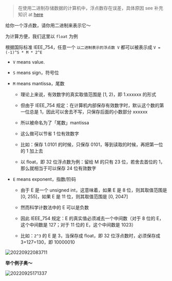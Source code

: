 
> 在使用二进制存储数据的计算机中，浮点数存在误差，具体原因 see 补充知识 at [here](https://liupj.top/2021/08/31/01)

给你一个浮点数，请你用二进制来表示它～

为计算方便，我们这里以 `float` 为例

根据国际标准 IEEE_754，任意一个 `以二进制表示的浮点数 V` 都可以被表示成 `V = (-1)^S * M * 2^E`

  - `V` means value.

  - `S` means sign，符号位

  - `M` means mantissa，尾数

    - 理论上来说，有效数字的真实取值范围是 [1, 2)，即 1.xxxxxx 的形式

    - 但由于 IEEE_754 规定：在计算机内部保存有效数字时，默认这个数的第一位总是 1，因此可以舍去不写，只保存后面的小数部分 xxxxxx

    - 所以被命名为了「尾数」mantissa

    - 这么做可以节省 1 位有效数字

    - 比如：保存 1.0101 的时候，只保存 0101，等到读取的时候，再把第一位的 1 加上去

    - 以 float，即 32 位浮点数为例：留给 M 的只有 23 位，若舍去首位的 1，那么就相当于可以保存 24 位有效数字

  - `E` means exponent，指数/阶码

    - 由于 E 是一个 unsigned int，这意味着，如果 E 是 8 位，则其取值范围是 [0, 255]，如果 E 是 11 位，则其取值范围是 [0, 2047]

    - 然而科学计数法中的 E 可以是负数

    - 因此 IEEE_754 规定：E 的真实值必须减去一个中间数（对于 8 位的 E，这个中间数是 127；对于 11 位的 E，这个中间数是 1023）

    - 比如：`2^3` 的 E 是 3，当保存成 float，即 32 位浮点数时，必须保存成 3+127=130，即 10000010

![20220922083711](https://aliyun-oss-lpj.oss-cn-qingdao.aliyuncs.com/images/by-clipboard/20220922083711.png)

**举个例子奥～**

![20220925171337](https://aliyun-oss-lpj.oss-cn-qingdao.aliyuncs.com/images/by-clipboard/20220925171337.png)

